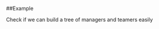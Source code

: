 
<!---
FrozenIsBool True
-->

##Example

Check if we can build a tree of managers and teamers easily